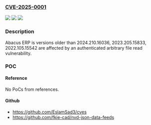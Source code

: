 ### [CVE-2025-0001](https://cve.mitre.org/cgi-bin/cvename.cgi?name=CVE-2025-0001)
![](https://img.shields.io/static/v1?label=Product&message=Abacus&color=blue)
![](https://img.shields.io/static/v1?label=Version&message=0%3C%202024.210.16036%20&color=brighgreen)
![](https://img.shields.io/static/v1?label=Vulnerability&message=CWE-36%3A%20Absolute%20Path%20Traversal&color=brighgreen)

### Description

Abacus ERP is versions older than 2024.210.16036, 2023.205.15833, 2022.105.15542 are affected by an authenticated arbitrary file read vulnerability.

### POC

#### Reference
No PoCs from references.

#### Github
- https://github.com/EslamSad3/cves
- https://github.com/fkie-cad/nvd-json-data-feeds

